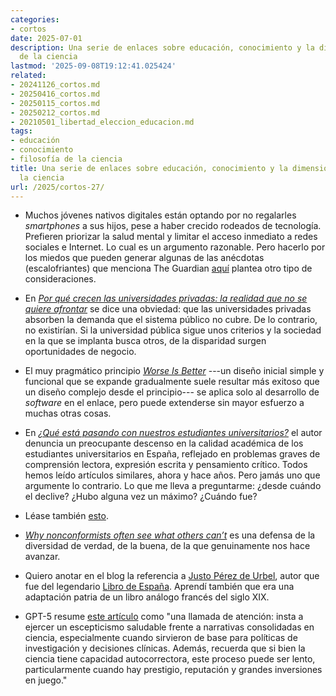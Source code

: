 ```yaml
---
categories:
- cortos
date: 2025-07-01
description: Una serie de enlaces sobre educación, conocimiento y la dimensión social
  de la ciencia
lastmod: '2025-09-08T19:12:41.025424'
related:
- 20241126_cortos.md
- 20250416_cortos.md
- 20250115_cortos.md
- 20250212_cortos.md
- 20210501_libertad_eleccion_educacion.md
tags:
- educación
- conocimiento
- filosofía de la ciencia
title: Una serie de enlaces sobre educación, conocimiento y la dimensión social de
  la ciencia
url: /2025/cortos-27/
---
```


- Muchos jóvenes nativos digitales están optando por no regalarles _smartphones_ a sus hijos, pese a haber crecido rodeados de tecnología. Prefieren priorizar la salud mental y limitar el acceso inmediato a redes sociales e Internet. Lo cual es un argumento razonable. Pero hacerlo por los miedos que pueden generar algunas de las anécdotas (escalofriantes) que menciona The Guardian [aquí](https://www.theguardian.com/society/2025/may/25/my-parents-didnt-have-a-clue-why-many-digital-natives-would-not-give-their-kids-smartphones) plantea otro tipo de consideraciones.

- En [_Por qué crecen las universidades privadas: la realidad que no se quiere afrontar_](https://www.elconfidencial.com/espana/2025-07-25/educacion-privada-noelia-nunez-clasismo_4179637/) se dice una obviedad: que las universidades privadas absorben la demanda que el sistema público no cubre. De lo contrario, no existirían. Si la universidad pública sigue unos criterios y la sociedad en la que se implanta busca otros, de la disparidad surgen oportunidades de negocio.

- El muy pragmático principio [_Worse Is Better_](https://www.dreamsongs.com/WorseIsBetter.html) ---un diseño inicial simple y funcional que se expande gradualmente suele resultar más exitoso que un diseño complejo desde el principio--- se aplica solo al desarrollo de _software_ en el enlace, pero puede extenderse sin mayor esfuerzo a muchas otras cosas.

- En [_¿Qué está pasando con nuestros estudiantes universitarios?_](https://almacendederecho.org/op-ed-que-esta-pasando-con-nuestros-estudiantes-universitarios) el autor denuncia un preocupante descenso en la calidad académica de los estudiantes universitarios en España, reflejado en problemas graves de comprensión lectora, expresión escrita y pensamiento crítico. Todos hemos leído artículos similares, ahora y hace años. Pero jamás uno que argumente lo contrario. Lo que me lleva a preguntarme: ¿desde cuándo el declive? ¿Hubo alguna vez un máximo? ¿Cuándo fue?

- Léase también [esto](/2021/juventud-decadencia-costumbres/).

- [_Why nonconformists often see what others can’t_](https://bigthink.com/big-think-books/otrovert/) es una defensa de la diversidad de verdad, de la buena, de la que genuinamente nos hace avanzar.

- Quiero anotar en el blog la referencia a [Justo Pérez de Urbel](https://es.m.wikipedia.org/wiki/Justo_P%C3%A9rez_de_Urbel), autor que fue del legendario [Libro de España](https://es.wikipedia.org/wiki/Libro_de_Espa%C3%B1a). Aprendí también que era una adaptación patria de un libro análogo francés del siglo XIX.

- GPT-5 resume [este artículo](https://www.astralcodexten.com/p/your-review-of-mice-mechanisms-and) como "una llamada de atención: insta a ejercer un escepticismo saludable frente a narrativas consolidadas en ciencia, especialmente cuando sirvieron de base para políticas de investigación y decisiones clínicas. Además, recuerda que si bien la ciencia tiene capacidad autocorrectora, este proceso puede ser lento, particularmente cuando hay prestigio, reputación y grandes inversiones en juego."